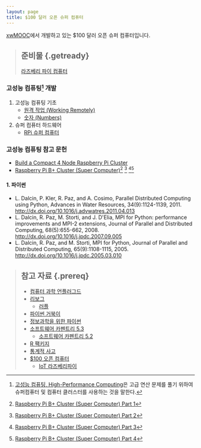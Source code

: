 ```yaml
---
layout: page
title: $100 달러 오픈 슈퍼 컴퓨터
---
```


[xwMOOC](http://www.xwmooc.net/)에서 개발하고 있는 $100 달러 오픈 슈퍼 컴퓨터입니다. 

> ## 준비물 {.getready}
>
> [라즈베리 파이 컴퓨터](http://raspberrypi.org/)
>

### 고성능 컴퓨팅[^1] 개발

1. 고성능 컴퓨팅 기초
    - [원격 작업 (Working Remotely)](basic-ssh.html)
    - [숫자 (Numbers)](basic-numbers.html)
1. 슈퍼 컴퓨터 하드웨어
    - [RPi 슈퍼 컴퓨터](rpi-super-computer.html)



### 고성능 컴퓨팅 참고 문헌

- [Build a Compact 4 Node Raspberry Pi Cluster](http://makezine.com/projects/build-a-compact-4-node-raspberry-pi-cluster/)
- [Raspberry Pi B+ Cluster (Super Computer)](https://www.youtube.com/watch?v=JtX9lVDsqzg)[^2] [^3] [^4][^5]

#### 1. 파이썬
- L. Dalcin, P. Kler, R. Paz, and A. Cosimo, Parallel Distributed Computing using Python, Advances in Water Resources, 34(9):1124-1139, 2011. http://dx.doi.org/10.1016/j.advwatres.2011.04.013
- L. Dalcin, R. Paz, M. Storti, and J. D'Elia, MPI for Python: performance improvements and MPI-2 extensions, Journal of Parallel and Distributed Computing, 68(5):655-662, 2008. http://dx.doi.org/10.1016/j.jpdc.2007.09.005
- L. Dalcin, R. Paz, and M. Storti, MPI for Python, Journal of Parallel and Distributed Computing, 65(9):1108-1115, 2005. http://dx.doi.org/10.1016/j.jpdc.2005.03.010


> ## 참고 자료 {.prereq}
> - [컴퓨터 과학 언플러그드](http://unplugged.xwmooc.org)  
> - [리보그](http://reeborg.xwmooc.org)  
>      - [러플](http://rur-ple.xwmooc.org)  
> - [파이썬 거북이](http://swcarpentry.github.io/python-novice-turtles/index-kr.html)  
> - [정보과학을 위한 파이썬](http://python.xwmooc.org)  
> - [소프트웨어 카펜트리 5.3](http://statkclee.github.io/swcarpentry-version-5-3-new/)
>     - [소프트웨어 카펜트리 5.2](http://swcarpentry.xwmooc.org)
> - [R 팩키지](http://r-pkgs.xwmooc.org/)
> - [통계적 사고](http://think-stat.xwmooc.org/)
> - [$100 오픈 컴퓨터](http://computer.xwmooc.org/)
>     - [IoT 라즈베리파이](http://raspberry-pi.xwmooc.org/)

[^1]: [고성능 컴퓨팅, High-Performance Computing](https://ko.wikipedia.org/wiki/고성능_컴퓨팅)은 고급 연산 문제를 풀기 위하여 슈퍼컴퓨터 및 컴퓨터 클러스터를 사용하는 것을 말한다.

[^2]: [Raspberry Pi B+ Cluster (Super Computer) Part 1](https://www.youtube.com/watch?v=JtX9lVDsqzg)
[^3]: [Raspberry Pi B+ Cluster (Super Computer) Part 2](https://www.youtube.com/watch?v=vHJ4ZeXT_Zc)
[^4]: [Raspberry Pi B+ Cluster (Super Computer) Part 3](https://www.youtube.com/watch?v=x3WIp3z218I)
[^5]: [Raspberry Pi B+ Cluster (Super Computer) Part 4](https://www.youtube.com/watch?v=FGX2s8UMnIE)